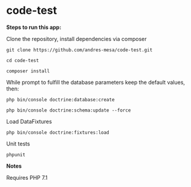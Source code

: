 code-test
=========

**Steps to run this app:**

Clone the repository, install dependencies via composer

    git clone https://github.com/andres-mesa/code-test.git
    
    cd code-test
    
    composer install

While prompt to fulfill the database parameters keep the default values, then:

    php bin/console doctrine:database:create

    php bin/console doctrine:schema:update --force

Load DataFixtures

    php bin/console doctrine:fixtures:load
    
Unit tests
    
    phpunit
    
    
**Notes**

Requires PHP 7.1

